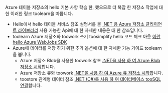 Azure 테이블 저장소의 hello 기본 사항 학습 한, 했으므로 더 복잡 한 저장소 작업에 대 한 이러한 링크 toolearn을 따릅니다.

* Hello에서 hello 테이블 서비스 참조 설명서를 볼 [.NET 용 Azure 저장소 클라이언트 라이브러리](http://go.microsoft.com/fwlink/?LinkID=390731) 사용 가능한 Api에 대 한 자세한 내용은 대 한 참조입니다.
* toolearn Azure 저장소와 toowork 쓰기 toosimplify hello 코드 체크 아웃 [이란 hello Azure WebJobs SDK](../articles/app-service-web/websites-dotnet-webjobs-sdk.md)
* Azure에 데이터를 저장 하기 위한 추가 옵션에 대 한 자세한 기능 가이드 toolearn을 봅니다.
  * Azure 저장소 Blob을 사용한 toowork 참조 [.NET을 사용 하 여 Azure Blob 저장소 시작](../articles/storage/blobs/storage-dotnet-how-to-use-blobs.md)합니다.
  * Azure 저장소 큐와 toowork [.NET을 사용 하 여 Azure 큐 저장소 시작](../articles/storage/queues/storage-dotnet-how-to-use-queues.md)합니다.
  * toostore 관계형 데이터 참조 [.NET (C#)를 사용 하 여 데이터베이스 tooSQL 연결](../articles/sql-database/sql-database-develop-dotnet-simple.md)합니다.

